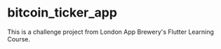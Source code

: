 # bitcoin_ticker_app

This is a challenge project from London App Brewery's  Flutter Learning Course.
